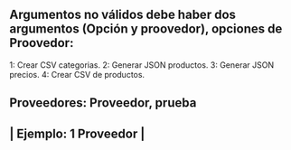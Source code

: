 Argumentos no válidos debe haber dos argumentos (Opción y proovedor), opciones de Proovedor:
--------------------------------------------------------------------------------------------
1: Crear CSV categorias.
2: Generar JSON productos.
3: Generar JSON precios.
4: Crear CSV de productos.

Proveedores: Proveedor, prueba
------------------------
| Ejemplo: 1 Proveedor |
------------------------
